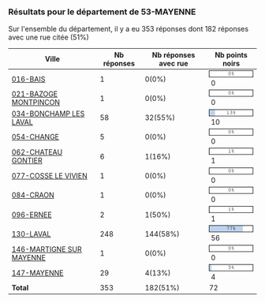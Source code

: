 ### Résultats pour le département de 53-MAYENNE

Sur l'ensemble du département, il y a eu 353 réponses dont 182 réponses avec une rue citée (51%)

| Ville | Nb réponses | Nb réponses avec rue | Nb points noirs |
|-------------|-------------|----------------------|-----------------|
|<a href='016-BAIS.md'>016-BAIS</a>|1|0(0%)|<img src="../../img/bar_0.gif" />&nbsp;0|
|<a href='021-BAZOGE MONTPINCON.md'>021-BAZOGE MONTPINCON</a>|1|0(0%)|<img src="../../img/bar_0.gif" />&nbsp;0|
|<a href='034-BONCHAMP LES LAVAL.md'>034-BONCHAMP LES LAVAL</a>|58|32(55%)|<img src="../../img/bar_13.gif" />&nbsp;10|
|<a href='054-CHANGE.md'>054-CHANGE</a>|5|0(0%)|<img src="../../img/bar_0.gif" />&nbsp;0|
|<a href='062-CHATEAU GONTIER.md'>062-CHATEAU GONTIER</a>|6|1(16%)|<img src="../../img/bar_1.gif" />&nbsp;1|
|<a href='077-COSSE LE VIVIEN.md'>077-COSSE LE VIVIEN</a>|1|0(0%)|<img src="../../img/bar_0.gif" />&nbsp;0|
|<a href='084-CRAON.md'>084-CRAON</a>|1|0(0%)|<img src="../../img/bar_0.gif" />&nbsp;0|
|<a href='096-ERNEE.md'>096-ERNEE</a>|2|1(50%)|<img src="../../img/bar_1.gif" />&nbsp;1|
|<a href='130-LAVAL.md'>130-LAVAL</a>|248|144(58%)|<img src="../../img/bar_77.gif" />&nbsp;56|
|<a href='146-MARTIGNE SUR MAYENNE.md'>146-MARTIGNE SUR MAYENNE</a>|1|0(0%)|<img src="../../img/bar_0.gif" />&nbsp;0|
|<a href='147-MAYENNE.md'>147-MAYENNE</a>|29|4(13%)|<img src="../../img/bar_5.gif" />&nbsp;4|
| **Total** |353|182(51%)|72|
